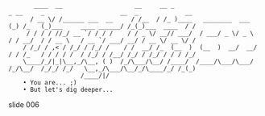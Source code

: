            ____  __                    __     __ _                           _ __     _                     __  _             __
          / __ \/ /______ ___  __     / /__  / /_ )____   ________  ___     (_) /_   (_)___     ____ ______/ /_(_)___  ____  / /
         / / / / //_/ __ `/ / / /    / / _ \/ __// ___/  / ___/ _ \/ _ \   / / __/  / / __ \   / __ `/ ___/ __/ / __ \/ __ \/ /
        / /_/ / ,< / /_/ / /_/ /    / /  __/ /_  (__  )  (__  )  __/  __/  / / /_   / / / / /  / /_/ / /__/ /_/ / /_/ / / / /_/
        \____/_/|_|\__,_/\__, ( )  /_/\___/\__/ /____/  /____/\___/\___/  /_/\__/  /_/_/ /_/   \__,_/\___/\__/_/\____/_/ /_(_)
                        /____/|/
        • You are... ;)
        • But let's dig deeper...















































































slide 006
